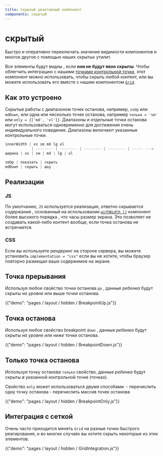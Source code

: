 ```yaml
---
title: Скрытый реактивный компонент
components: скрытый
---
```

# скрытый

<p class="description">Быстро и оперативно переключать значение видимости компонентов и многое другое с помощью наших скрытых утилит.</p>

Все элементы будут видны , если **они не будут явно скрыты**. Чтобы облегчить интеграцию с нашими [точками контрольной точки](/layout/basics/), этот компонент можно использовать, чтобы скрыть любой контент, или вы можете использовать его вместе с нашим компонентом [`Grid`](/layout/grid/).

## Как это устроено

Скрытые работы с диапазоном точек останова, например, `xsUp` или `mdDown`, или одна или несколько точек останова, например `только = 'sm'` или `only = {['md', 'xl']}`. Диапазоны и отдельные точки останова могут использоваться одновременно для достижения очень индивидуального поведения. Диапазоны включают указанные контрольные точки.

```js
innerWidth | xs sm md lg xl
            | -------- | -------- | -------- | -------- | ----- --->
ширина | xs | см | md | lg | xl

smUp | показать | скрыть
mdDown | скрыть | шоу

```

## Реализации

### JS

По умолчанию, `JS` используется реализация, ответно скрывается содержание , основанный на использовании [`withWidth ()`](/layout/breakpoints/#withwidth-) компонент более высокого порядка , что часы размер экрана. Это позволяет не создавать какой-либо контент вообще, если точка останова не встречается.

### CSS

Если вы используете рендеринг на стороне сервера, вы можете установить `implementation = "css"` если вы не хотите, чтобы браузер повторно размещал ваше содержимое на экране.

## Точка прерывания

Используя любое свойство точки останова `до` , данные *ребенка* будут скрыты *на уровне* или выше </em> точки останова.

{{"demo": "pages / layout / hidden / BreakpointUp.js"}}

## Точка останова

Используя любое свойство breakpoint `down` , данные *ребенка* будут скрыты *на уровне или ниже* точки останова.

{{"demo": "pages / layout / hidden / BreakpointDown.js"}}

## Только точка останова

Используя точку останова `только` свойство, данные *ребенка* будут скрыты *в* указанной контрольной точке (точках).

Свойство `only` может использоваться двумя способами: - перечислить одну точку останова - перечислить массив точек останова

{{"demo": "pages / layout / hidden / BreakpointOnly.js"}}

## Интеграция с сеткой

Очень часто приходится менять `Grid` на разные точки быстрого реагирования, и во многих случаях вы хотите скрыть некоторые из этих элементов.

{{"demo": "pages / layout / hidden / GridIntegration.js"}}